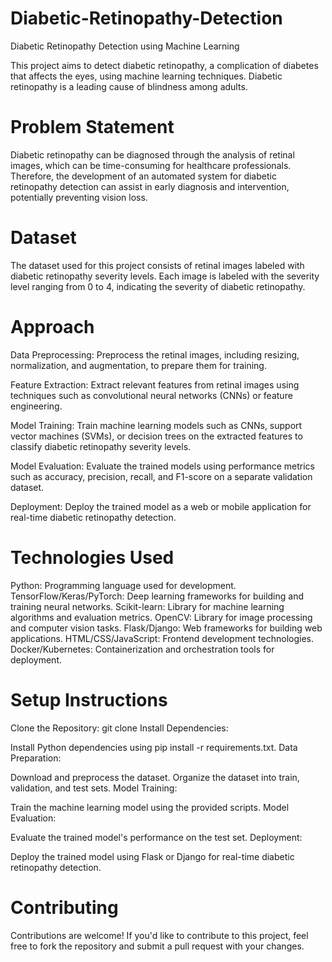# Diabetic-Retinopathy-Detection
Diabetic Retinopathy Detection using Machine Learning

This project aims to detect diabetic retinopathy, a complication of diabetes that affects the eyes, using machine learning techniques. Diabetic retinopathy is a leading cause of blindness among adults.

# Problem Statement
Diabetic retinopathy can be diagnosed through the analysis of retinal images, which can be time-consuming for healthcare professionals. Therefore, the development of an automated system for diabetic retinopathy detection can assist in early diagnosis and intervention, potentially preventing vision loss.

# Dataset
The dataset used for this project consists of retinal images labeled with diabetic retinopathy severity levels. Each image is labeled with the severity level ranging from 0 to 4, indicating the severity of diabetic retinopathy.

# Approach
Data Preprocessing: Preprocess the retinal images, including resizing, normalization, and augmentation, to prepare them for training.

Feature Extraction: Extract relevant features from retinal images using techniques such as convolutional neural networks (CNNs) or feature engineering.

Model Training: Train machine learning models such as CNNs, support vector machines (SVMs), or decision trees on the extracted features to classify diabetic retinopathy severity levels.

Model Evaluation: Evaluate the trained models using performance metrics such as accuracy, precision, recall, and F1-score on a separate validation dataset.

Deployment: Deploy the trained model as a web or mobile application for real-time diabetic retinopathy detection.

# Technologies Used
Python: Programming language used for development.
TensorFlow/Keras/PyTorch: Deep learning frameworks for building and training neural networks.
Scikit-learn: Library for machine learning algorithms and evaluation metrics.
OpenCV: Library for image processing and computer vision tasks.
Flask/Django: Web frameworks for building web applications.
HTML/CSS/JavaScript: Frontend development technologies.
Docker/Kubernetes: Containerization and orchestration tools for deployment.

# Setup Instructions
Clone the Repository:
git clone <repository-url>
Install Dependencies:

Install Python dependencies using pip install -r requirements.txt.
Data Preparation:

Download and preprocess the dataset.
Organize the dataset into train, validation, and test sets.
Model Training:

Train the machine learning model using the provided scripts.
Model Evaluation:

Evaluate the trained model's performance on the test set.
Deployment:

Deploy the trained model using Flask or Django for real-time diabetic retinopathy detection.
# Contributing
Contributions are welcome! If you'd like to contribute to this project, feel free to fork the repository and submit a pull request with your changes.
